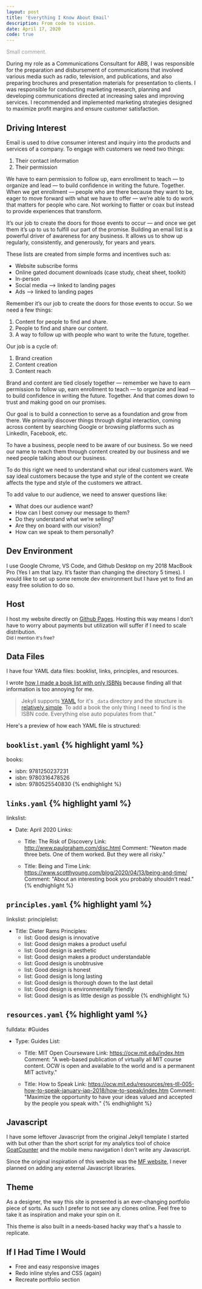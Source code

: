 ```yaml
---
layout: post
title: 'Everything I Know About Email'
description: From code to vision.
date: April 17, 2020
code: true
---
```



<span style="color: rgba(51,51,51,.5);">Small comment.</span>

During my role as a Communications Consultant for ABB, I was responsible for the preparation and disbursement of communications that involved various media such as radio, television, and publications, and also preparing brochures and presentation materials for presentation to clients. I was responsible for conducting marketing research, planning and developing communications directed at increasing sales and improving services. I recommended and implemented marketing strategies designed to maximize profit margins and ensure customer satisfaction.

## Driving Interest
Email is used to drive consumer interest and inquiry into the products and services of a company. To engage with customers we need two things:  
1.	Their contact information
2.	Their permission

We have to earn permission to follow up, earn enrollment to teach — to organize and lead — to build confidence in writing the future. Together. When we get enrollment — people who are there because they want to be, eager to move forward with what we have to offer — we’re able to do work that matters for people who care. Not working to flatter or coax but instead to provide experiences that transform.

It’s our job to create the doors for those events to occur — and once we get them it’s up to us to fulfill our part of the promise. Building an email list is a powerful driver of awareness for any business. It allows us to show up regularly, consistently, and generously, for years and years.

These lists are created from simple forms and incentives such as:
- Website subscribe forms
- Online gated document downloads (case study, cheat sheet, toolkit)
- In-person
- Social media —> linked to landing pages
- Ads —> linked to landing pages

Remember it’s our job to create the doors for those events to occur. So we need a few things:
1. Content for people to find and share.
2. People to find and share our content.
3. A way to follow up with people who want to write the future, together.

Our job is a cycle of:
1. Brand creation
2. Content creation
3. Content reach

Brand and content are tied closely together — remember we have to earn permission to follow up, earn enrollment to teach — to organize and lead — to build confidence in writing the future. Together. And that comes down to trust and making good on our promises. 

Our goal is to build a connection to serve as a foundation and grow from there. We primarily discover things through digital interaction, coming across content by searching Google or browsing platforms such as LinkedIn, Facebook, etc.​

To have a business, people need to be aware of our business. So we need our name to reach them through content created by our business and we need people talking about our business.​

To do this right we need to understand what our ideal customers want. We say ideal customers because the type and style of the content we create affects the type and style of the customers we attract.​

To add value to our audience, we need to answer questions like:​
- What does our audience want?​
- How can I best convey our message to them?​
- Do they understand what we’re selling?​
- Are they on board with our vision?​
- How can we speak to them personally?​



## Dev Environment
I use Google Chrome, VS Code, and Github Desktop on my 2018 MacBook Pro (Yes I am that lazy. It’s faster than changing the directory 5 times). I would like to set up some remote dev environment but I have yet to find an easy free solution to do so. 


## Host
I host my website directly on [Github Pages](https://lukasmurdock.com/2019/07/03/squarespace-to-github/). Hosting this way means I don’t have to worry about payments but utilization will suffer if I need to scale distribution.  
<span class="full-underline" style="font-size: 12px;">Did I mention it's free?</span>


## Data Files
I have four YAML data files: booklist, links, principles, and resources.

I wrote [how I made a book list with only ISBNs](https://lukasmurdock.com/2019/10/19/making-a-book-list/) because finding all that information is too annoying for me.

> Jekyll supports [YAML](https://jekyllrb.com/docs/datafiles/) for it's `_data` directory and the structure is [relatively simple](https://idratherbewriting.com/documentation-theme-jekyll/mydoc_yaml_tutorial). To add a book the only thing I need to find is the ISBN code. Everything else auto populates from that."

Here's a preview of how each YAML file is structured:

`booklist.yaml`
{% highlight yaml %}
---
books:
  - isbn: 9781250237231
  - isbn: 9780316478526
  - isbn: 9780525540830
{% endhighlight %}


`links.yaml`
{% highlight yaml %}
---
linkslist:
  - Date: April 2020
    Links:
      - Title: The Risk of Discovery
        Link: http://www.paulgraham.com/disc.html
        Comment: "Newton made three bets. One of them worked. But they were all risky."

      - Title: Being and Time
        Link: https://www.scotthyoung.com/blog/2020/04/13/being-and-time/
        Comment: "About an interesting book you probably shouldn't read."
{% endhighlight %}

`principles.yaml`
{% highlight yaml %}
---
linkslist:
principlelist:
  - Title: Dieter Rams
    Principles:
    - list: Good design is innovative
    - list: Good design makes a product useful
    - list: Good design is aesthetic
    - list: Good design makes a product understandable
    - list: Good design is unobtrusive
    - list: Good design is honest
    - list: Good design is long lasting
    - list: Good design is thorough down to the last detail
    - list: Good design is environmentally friendly
    - list: Good design is as little design as possible
{% endhighlight %}

`resources.yaml`
{% highlight yaml %}
---
fulldata:
  #Guides
  - Type: Guides
    List:

      - Title: MIT Open Courseware
        Link: https://ocw.mit.edu/index.htm
        Comment: "A web-based publication of virtually all MIT course content. OCW is open and available to the world and is a permanent MIT activity."

      - Title: How to Speak
        Link: https://ocw.mit.edu/resources/res-tll-005-how-to-speak-january-iap-2018/how-to-speak/index.htm
        Comment: "Maximize the opportunity to have your ideas valued and accepted by the people you speak with."
{% endhighlight %}


## Javascript
I have some leftover Javascript from the original Jekyll template I started with but other than the short script for my analytics tool of choice [GoatCounter](https://www.goatcounter.com/) and the mobile menu navigation I don't write any Javascript.

Since the original inspiration of this website was the [MF website](http://motherfuckingwebsite.com/), I never planned on adding any external Javascript libraries.

## Theme
As a designer, the way this site is presented is an ever-changing portfolio piece of sorts. As such I prefer to not see any clones online. Feel free to take it as inspiration and make your spin on it.

This theme is also built in a needs-based hacky way that's a hassle to replicate.

## If I Had Time I Would
- Free and easy responsive images
- Redo inline styles and CSS (again)
- Recreate portfolio section
